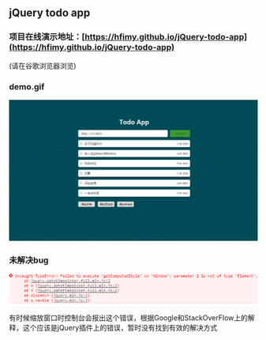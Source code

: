 ## jQuery todo app
### 项目在线演示地址：[https://hfimy.github.io/jQuery-todo-app](https://hfimy.github.io/jQuery-todo-app)
(请在谷歌浏览器浏览)

### demo.gif
![demo.gif](https://github.com/Hfimy/jQuery-todo-app/blob/master/public/image/demo.gif?raw=true)


### 未解决bug
![bug.png](https://github.com/Hfimy/jQuery-todo-app/blob/master/public/image/bug.png?raw=true)

有时候缩放窗口时控制台会报出这个错误，根据Google和StackOverFlow上的解释，这个应该是jQuery插件上的错误，暂时没有找到有效的解决方式
